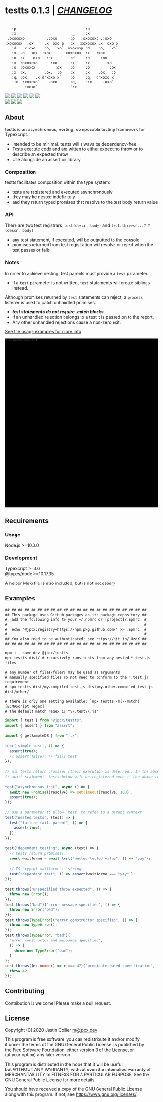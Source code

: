 # testts 0.1.3 | [_CHANGELOG_](https://github.com/jpcx/testts/blob/0.1.3/CHANGELOG.md)

```
    _                                 _
   :p                                :p
   :x                          _     :x
 .oxoxoxp          .:oxo      :p   :oxoxoxp .:oxo
:xoxoxox  .ox     .x  oxo p   :x  :xoxoxox .x  oxo p
   :d   .x oxo    :o,  `xo` .oxoxoxp :d    :o,  `xo`
   :x  .o   xox  :xox      :xoxoxox  :x   :xox
   :o  :x    oxo   :ox        :d     :o     :ox
   :x  :oxoxoxo      :xo      :x     :x       :xo
   :o  :oxoxox         :ox    :o     :o         :ox
   :x  :x,        .ox,  :o    :x     :x    .ox,  :o
   :q, :ox,   .x d'xoxo x`    :o     :q,  d'xoxo x`
   ':x  :xoxoxo`    .oxo`     :q,    ':x     .oxo`
         :xoxo`               ':x

```

![](https://img.shields.io/github/issues/jpcx/testts)
![](https://img.shields.io/github/forks/jpcx/testts)
![](https://img.shields.io/github/stars/jpcx/testts)
![](https://img.shields.io/github/downloads/jpcx/testts/total)
![](https://img.shields.io/github/license/jpcx/testts)
![](https://img.shields.io/github/last-commit/jpcx/testts)  
![](https://img.shields.io/librariesio/github/jpcx/testts?label=dev-dependencies)
![](https://img.shields.io/github/package-json/dependency-version/jpcx/testts/dev/typescript)
![](https://img.shields.io/github/package-json/dependency-version/jpcx/testts/dev/@types/node)

## About

testts is an asynchronous, nesting, composable testing framework for TypeScript.

- Intended to be minimal, testts will always be dependency-free
- Tests execute code and are witten to either expect no throw or to describe an expected throw
- Use alongside an assertion library

### Composition

testts facilitates composition within the type system:

- tests are registered and executed asynchronously
- they may be nested indefinitely
- and they return typed promises that resolve to the test body return value

### API

There are two test registrars, `test(descr, body)` and `test.throws(...?)?(descr, body)`

- any test statement, if executed, will be outputted to the console
- promises returned from test registration will resolve or reject when the test passes or fails

### Notes

In order to achieve nesting, test parents must provide a `test` parameter.

- If a `test` parameter is not written, `test` statements will create siblings instead.

Although promises returned by `test` statements can reject, a `process` listener is used to catch unhandled promises.

- **_test statements do not require .catch blocks_**
- If an unhandled rejection belongs to a test it is passed on to the report.
- Any other unhandled rejections cause a non-zero exit.

[See the usage examples for more info](#examples)

![](https://github.com/jpcx/testts/blob/demo/demo/demo.gif)

## Requirements

### Usage

Node.js >=10.0.0

### Development

TypeScript >=3.6  
@types/node >=10.17.35  

A helper Makefile is also included, but is not necessary

<a id="examples" />

## Examples

```
## ## ## ## ## ## ## ## ## ## ## ## ## ## ## ## ## ## ## ## ## ##
## This package uses GitHub packages as its package repository ##
#  add the following info to your ~/.npmrc or [project]/.npmrc  #
#                                                               #
#  echo "@jpcx:registry=https://npm.pkg.github.com/" >> .npmrc  #
#                                                               #
## You also need to be authenticated; see https://git.io/JUzdX ##
## ## ## ## ## ## ## ## ## ## ## ## ## ## ## ## ## ## ## ## ## ##
```

```shell
npm i --save-dev @jpcx/testts
npx testts dist/ # recursively runs tests from any nested *.test.js files

# any number of files/folers may be used as arguments
# manually specified files do not need to conform to the *.test.js requirement
# npx testts dist/my.compiled.test.js dist/my.other.compiled_test.js dist/other/

# there is only one setting available: `npx testts -m(--match) [ECMAScript regex]`
# the default match regex is "\\.test\\.js"
```

```typescript
import { test } from "@jpcx/testts";
import { assert } from "assert";

import { getSampleDB } from "../";

test("simple test", () => {
  assert(true);
  // assert(false); // fails test
});

// all tests return promises (their execution is deferred). In the absence of an
// await statement, tests below will be registered even if the above test fails

test("asynchronous test", async () => {
  await new Promise((resolve) => setTimeout(resolve, 100));
  assert(true);
});

// use a parameter to allow `test` to refer to a parent context
test("nested tests", (test) => {
  test("failure fails parent", () => {
    assert(true);
  });
});

test("dependent testing", async (test) => {
  // tests return promises!!
  const waitforme = await test("nested tested value", () => "yay");

  // TS `typeof waitforme`: 'string'
  test("dependent test", () => assert(waitforme === "yay"));
});

test.throws("unspecified throw expected", () => {
  throw new Error();
});
test.throws("bad")("error message specified", () => {
  throw new Error("bad");
});
test.throws(TypeError)("error constructor specified", () => {
  throw new TypeError();
});
test.throws(TypeError, "bad")(
  "error constructor and messsage specified",
  () => {
    throw new TypeError("bad");
  }
);
test.throws((e: number) => e === 42)("predicate-based specification", () => {
  throw 42;
});
```

## Contributing

Contribution is welcome! Please make a pull request.

## License

Copyright (C) 2020 Justin Collier <m@jpcx.dev>

This program is free software: you can redistribute it and/or modify  
it under the terms of the GNU General Public License as published by  
the Free Software Foundation, either version 3 of the License, or  
(at your option) any later version.

This program is distributed in the hope that it will be useful,  
but WITHOUT ANY WARRANTY; without even the internalied warranty of  
MERCHANTABILITY or FITNESS FOR A PARTICULAR PURPOSE. See the  
GNU General Public License for more details.

You should have received a copy of the GNU General Public License  
along with this program. If not, see <https://www.gnu.org/licenses/>.
